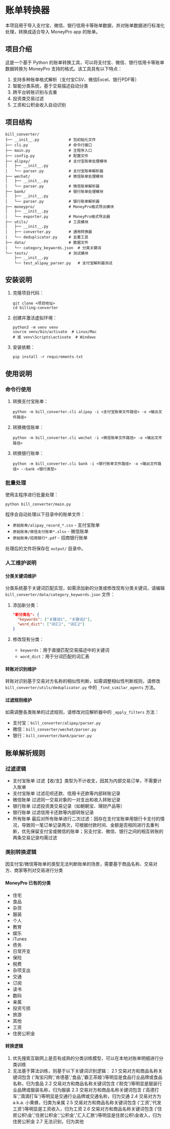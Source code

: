 # 账单转换器

本项目用于导入支付宝、微信、银行信用卡等账单数据，并对账单数据进行标准化处理，转换成适合导入 MoneyPro app 的账单。

## 项目介绍

这是一个基于 Python 的账单转换工具，可以将支付宝、微信、银行信用卡等账单数据转换为 MoneyPro 支持的格式。该工具具有以下特点：

1. 支持多种账单格式解析（支付宝CSV、微信Excel、银行PDF等）
2. 智能分类系统，基于交易描述自动分类
3. 跨平台转账识别与去重
4. 投资类交易过滤
5. 工资和公积金收入自动识别

## 项目结构

```
bill_converter/
├── __init__.py             # 包初始化文件
├── cli.py                  # 命令行接口
├── main.py                 # 主程序入口
├── config.py               # 配置文件
├── alipay/                 # 支付宝账单处理模块
│   ├── __init__.py
│   └── parser.py           # 支付宝账单解析器
├── wechat/                 # 微信账单处理模块
│   ├── __init__.py
│   └── parser.py           # 微信账单解析器
├── bank/                   # 银行账单处理模块
│   ├── __init__.py
│   └── parser.py           # 银行账单解析器
├── moneypro/               # MoneyPro格式导出模块
│   ├── __init__.py
│   └── exporter.py         # MoneyPro格式导出器
├── utils/                  # 工具模块
│   ├── __init__.py
│   ├── converter.py        # 通用转换器
│   └── deduplicator.py     # 去重工具
├── data/                   # 数据文件
│   └── category_keywords.json  # 分类关键词
└── tests/                  # 测试模块
    ├── __init__.py
    └── test_alipay_parser.py   # 支付宝解析器测试
```

## 安装说明

1. 克隆项目代码：
   ```
   git clone <项目地址>
   cd billing-converter
   ```

2. 创建并激活虚拟环境：
   ```
   python3 -m venv venv
   source venv/bin/activate  # Linux/Mac
   # 或 venv\Scripts\activate  # Windows
   ```

3. 安装依赖：
   ```
   pip install -r requirements.txt
   ```

## 使用说明

### 命令行使用

1. 转换支付宝账单：
   ```
   python -m bill_converter.cli alipay -i <支付宝账单文件路径> -o <输出文件路径>
   ```

2. 转换微信账单：
   ```
   python -m bill_converter.cli wechat -i <微信账单文件路径> -o <输出文件路径>
   ```

3. 转换银行账单：
   ```
   python -m bill_converter.cli bank -i <银行账单文件路径> -o <输出文件路径> --bank <银行类型>
   ```

### 批量处理

使用主程序进行批量处理：
```
python bill_converter/main.py
```

程序会自动处理以下目录中的账单文件：
- `原始账单/alipay_record_*.csv` - 支付宝账单
- `原始账单/微信支付账单*.xlsx` - 微信账单
- `原始账单/招商银行*.pdf` - 招商银行账单

处理后的文件将保存在 `output/` 目录中。

### 人工维护说明

#### 分类关键词维护

分类系统基于关键词匹配实现，如需添加新的分类或修改现有分类关键词，请编辑 `bill_converter/data/category_keywords.json` 文件：

1. 添加新分类：
   ```json
   "新分类名": {
     "keywords": ["关键词1", "关键词2"],
     "word_dict": ["词汇1", "词汇2"]
   }
   ```

2. 修改现有分类：
   - `keywords`：用于直接匹配交易描述中的关键词
   - `word_dict`：用于分词匹配的词汇表

#### 转账对识别维护

转账对识别基于交易对方名称的相似性判断，如需调整相似性判断规则，请修改 `bill_converter/utils/deduplicator.py` 中的 `_find_similar_agents` 方法。

#### 过滤规则维护

如需调整各类账单的过滤规则，请修改对应解析器中的 `_apply_filters` 方法：
- 支付宝：`bill_converter/alipay/parser.py`
- 微信：`bill_converter/wechat/parser.py`
- 银行：`bill_converter/bank/parser.py`

## 账单解析规则

### 过滤逻辑

- 支付宝账单 过滤【收/支】类型为不计收支，因其为内部交易订单，不需要计入账单
- 支付宝账单 过滤花呗还款、信用卡还款等内部转账记录
- 微信账单 过滤同一交易对象的一对支出和收入转账记录
- 银行账单 过滤投资类交易记录（如朝朝宝、理财产品等）
- 银行账单 过滤信用卡还款等内部转账记录
- 所有账单 最后对所有账单进行二次过滤：因存在支付宝账单用银行卡支付的情况，导致同一笔订单记录两次，可根据付款时间、金额是否相同进行去重判断，优先保留支付宝或微信的账单；另支付宝、微信、银行之间的相互转账的两条交易记录均需过滤

### 类别转换逻辑

因支付宝/微信等账单的类型无法判断账单的场景，需要基于商品名称、交易对方、商家等列对交易进行分类

#### MoneyPro 已有的分类
- 住宅
- 食品
- 杂货
- 服装
- 个人
- 教育
- 娱乐
- iTunes
- 债务
- 日常开支
- 保险
- 税费
- 杂项支出
- 交通
- 订阅
- 读书
- 数码
- 亲属
- 投资亏损
- 旅游
- 其他
- 工资
- 住房公积金

#### 转换逻辑
1. 优先搜索互联网上是否有成熟的分类训练模型，可以在本地对账单明细进行分类训练
2. 无法基于算法训练，则基于以下关键词识别逻辑：
2.1 交易对方和商品名称关键词包含 ('淘宝闪购','肯德基','食品','霸王茶姬')等明显是食品行业品牌或食品名称，归为食品
2.2 交易对方和商品名称关键词包含 ('耐克')等明显是服装行业品牌或服装名称，归为服装
2.3 交易对方和商品名称关键词包含 ('高德打车','滴滴打车')等明显是交通行业品牌或交通名称，归为交通
2.4 交易对方为a.k.a. 小黄蜂，归类为亲属
2.5 交易对方和商品名称关键词包含 ('工资','代发工资')等明显是工资收入，归为工资
2.6 交易对方和商品名称关键词包含 ('住房公积\\金','住房公积金','公积金','汇入汇款')等明显是住房公积\\金收入，归为住房公积金
2.7 无法识别，归为其他